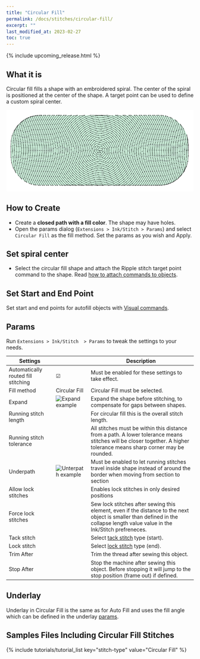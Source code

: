 ```yaml
---
title: "Circular Fill"
permalink: /docs/stitches/circular-fill/
excerpt: ""
last_modified_at: 2023-02-27
toc: true
---
```

{% include upcoming_release.html %}

## What it is

Circular fill fills a shape with an embroidered spiral. The center of the spiral is positioned at the center of the shape. A target point can be used to define a custom spiral center.

![Meander stitch detail](/assets/images/docs/circular-fill-detail.png)

## How to Create

* Create a **closed path with a fill color**. The shape may have holes.
* Open the params dialog (`Extensions > Ink/Stitch > Params`) and select `Circular Fill` as the fill method.
  Set the params as you wish and Apply.

## Set spiral center

* Select the circular fill shape and attach the Ripple stitch target point command to the shape. Read [how to attach commands to objects](/docs/commands/).

## Set Start and End Point

Set start and end points for autofill objects with [Visual commands](/docs/commands/).

## Params

Run `Extensions > Ink/Stitch  > Params` to tweak the settings to your needs.

Settings||Description
---|---|---
Automatically routed fill stitching| ☑ |Must be enabled for these settings to take effect.
Fill method          |Circular Fill|Circular Fill must be selected.
Expand               |![Expand example](/assets/images/docs/params-fill-expand.png)  |Expand the shape before stitching, to compensate for gaps between shapes.
Running stitch length||For circular fill this is the overall stitch length.
Running stitch tolerance||All stitches must be within this distance from a path. A lower tolerance means stitches will be closer together. A higher tolerance means sharp corner may be rounded.
Underpath            |![Unterpath example](/assets/images/docs/params-fill-underpathing.png)|Must be enabled to let running stitches travel inside shape instead of around the border when moving from section to section
Allow lock stitches  ||Enables lock stitches in only desired positions
Force lock stitches  ||Sew lock stitches after sewing this element, even if the distance to the next object is smaller than defined in the collapse length value value in the Ink/Stitch prefreneces.
Tack stitch          ||Select [tack stitch](/docs/stitches/lock-stitches) type (start).
Lock stitch          ||Select [lock stitch](/docs/stitches/lock-stitches) type (end).
Trim After           ||Trim the thread after sewing this object.
Stop After           ||Stop the machine after sewing this object. Before stopping it will jump to the stop position (frame out) if defined.

## Underlay

Underlay in Circular Fill is the same as for Auto Fill and uses the fill angle which can be defined in the underlay [params](/docs/stitches/fill-stitch#underlay).

## Samples Files Including Circular Fill Stitches
{% include tutorials/tutorial_list key="stitch-type" value="Circular Fill" %}
